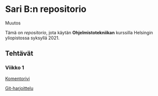 # Sari B:n repositorio

Muutos

Tämä on *repositorio*, jota käytän **Ohjelmistotekniikan** kurssilla Helsingin yliopistossa syksyllä 2021.

## Tehtävät

### Viikko 1

[Komentorivi](https://github.com/sari-bee/ot-harjoitustyo/blob/master/laskarit/viikko1/komentorivi.txt)

[Git-harjoittelu](https://github.com/sari-bee/ot-harjoitustyo/blob/master/laskarit/viikko1/gitlog.txt)
